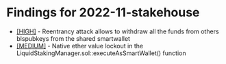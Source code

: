 # Findings for 2022-11-stakehouse 

- [[HIGH]]([HIGH]-1455440163/README.md) - Reentrancy attack allows to withdraw all the funds from others blspubkeys from the shared smartwallet
- [[MEDIUM]]([MEDIUM]-1454236789/README.md) - Native ether value lockout in the LiquidStakingManager.sol::executeAsSmartWallet() function
